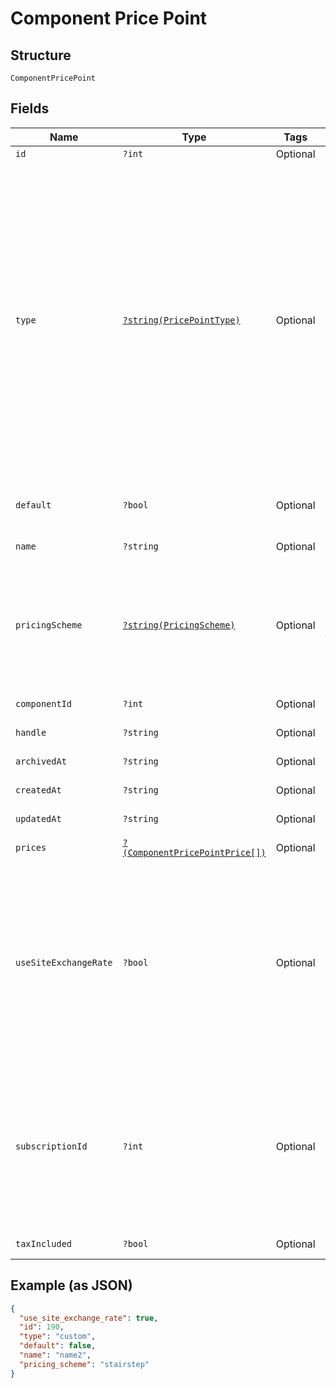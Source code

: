 
# Component Price Point

## Structure

`ComponentPricePoint`

## Fields

| Name | Type | Tags | Description | Getter | Setter |
|  --- | --- | --- | --- | --- | --- |
| `id` | `?int` | Optional | - | getId(): ?int | setId(?int id): void |
| `type` | [`?string(PricePointType)`](../../doc/models/price-point-type.md) | Optional | Price point type. We expose the following types:<br><br>1. **default**: a price point that is marked as a default price for a certain product.<br>2. **custom**: a custom price point.<br>3. **catalog**: a price point that is **not** marked as a default price for a certain product and is **not** a custom one. | getType(): ?string | setType(?string type): void |
| `default` | `?bool` | Optional | Note: Refer to type attribute instead | getDefault(): ?bool | setDefault(?bool default): void |
| `name` | `?string` | Optional | - | getName(): ?string | setName(?string name): void |
| `pricingScheme` | [`?string(PricingScheme)`](../../doc/models/pricing-scheme.md) | Optional | The identifier for the pricing scheme. See [Product Components](https://help.chargify.com/products/product-components.html) for an overview of pricing schemes. | getPricingScheme(): ?string | setPricingScheme(?string pricingScheme): void |
| `componentId` | `?int` | Optional | - | getComponentId(): ?int | setComponentId(?int componentId): void |
| `handle` | `?string` | Optional | - | getHandle(): ?string | setHandle(?string handle): void |
| `archivedAt` | `?string` | Optional | - | getArchivedAt(): ?string | setArchivedAt(?string archivedAt): void |
| `createdAt` | `?string` | Optional | - | getCreatedAt(): ?string | setCreatedAt(?string createdAt): void |
| `updatedAt` | `?string` | Optional | - | getUpdatedAt(): ?string | setUpdatedAt(?string updatedAt): void |
| `prices` | [`?(ComponentPricePointPrice[])`](../../doc/models/component-price-point-price.md) | Optional | - | getPrices(): ?array | setPrices(?array prices): void |
| `useSiteExchangeRate` | `?bool` | Optional | Whether to use the site level exchange rate or define your own prices for each currency if you have multiple currencies defined on the site.<br>**Default**: `true` | getUseSiteExchangeRate(): ?bool | setUseSiteExchangeRate(?bool useSiteExchangeRate): void |
| `subscriptionId` | `?int` | Optional | (only used for Custom Pricing - ie. when the price point's type is `custom`) The id of the subscription that the custom price point is for. | getSubscriptionId(): ?int | setSubscriptionId(?int subscriptionId): void |
| `taxIncluded` | `?bool` | Optional | - | getTaxIncluded(): ?bool | setTaxIncluded(?bool taxIncluded): void |

## Example (as JSON)

```json
{
  "use_site_exchange_rate": true,
  "id": 190,
  "type": "custom",
  "default": false,
  "name": "name2",
  "pricing_scheme": "stairstep"
}
```

